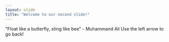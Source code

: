```yaml
---
layout: slide
title: "Welcome to our second slide!"
---
```

"Float like a butterfly, sting like bee" - Muhammand Ali
Use the left arrow to go back!
